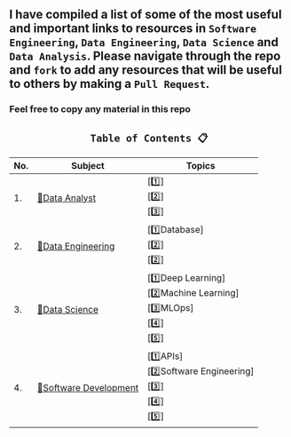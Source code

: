 ## I have compiled a list of some of the most useful and important links to resources in `Software Engineering`, `Data Engineering`, `Data Science` and `Data Analysis`. Please navigate through the repo and `fork` to add any resources that will be useful to others by making a `Pull Request`. 

### Feel free to copy any material in this repo

<div align="center">
	
## `Table of Contents 📋`
| No. | Subject | Topics |
|------|--------|------------|
| 1.   | [📘Data Analyst](https://github.com/KBryt/Software_Dev-Data_Science-Analytics/tree/main/Data%20Analyst)                                                   | [1️⃣] <br> [2️⃣] <br> [3️⃣]|
| 2.   | [📘Data Engineering](https://github.com/KBryt/Software_Dev-Data_Science-Analytics/tree/main/Data%20Engineering)  | [1️⃣Database]<br> [2️⃣] <br> [2️⃣]|
| 3.   | [📘Data Science](https://github.com/KBryt/Software_Dev-Data_Science-Analytics/tree/main/Data%20Science)            | [1️⃣Deep Learning] <br> [2️⃣Machine Learning] <br> [3️⃣MLOps] <br> [4️⃣] <br> [5️⃣]|
| 4.   | [📘Software Development](https://github.com/KBryt/Software_Dev-Data_Science-Analytics/tree/main/Software%20Devops)          | [1️⃣APIs]<br> [2️⃣Software Engineering] <br> [3️⃣] <br> [4️⃣] <br> [5️⃣]|

